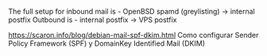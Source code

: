 The full setup for inbound mail is - OpenBSD spamd (greylisting) -> internal postfix
Outbound is - internal postfix -> VPS postfix


https://scaron.info/blog/debian-mail-spf-dkim.html
Como configurar Sender Policy Framework (SPF) y DomainKey Identified Mail (DKIM)
